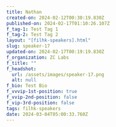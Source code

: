 ```yaml
---
title: Nathan
created-on: 2024-02-12T00:30:19.830Z
published-on: 2024-02-17T01:10:26.107Z
f_tag-1: Test Tag 1
f_tag-2: Test Tag 2
layout: "[filhk-speakers].html"
slug: speaker-17
updated-on: 2024-02-17T00:19:19.830Z
f_organization: ZC Labs
f_title: ""
f_headshot:
  url: /assets/images/speaker-17.png
  alt: null
f_bio: Test Bio
f_vvvip-1st-position: true
f_vvip-2nd-position: false
f_vip-3rd-position: false
tags: filhk-speakers
date: 2024-03-04T05:00:33.760Z
---
```

